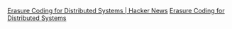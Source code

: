 
[Erasure Coding for Distributed Systems | Hacker News](https://news.ycombinator.com/item?id=41361281)
[Erasure Coding for Distributed Systems](https://transactional.blog/blog/2024-erasure-coding)
